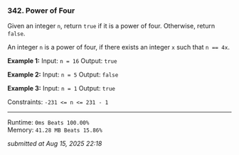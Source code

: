 ### 342. Power of Four

Given an integer `n`, return `true` if it is a power of four. Otherwise, return `false`.

An integer `n` is a power of four, if there exists an integer `x` such that `n == 4x`.

**Example 1:**
Input: `n = 16`
Output: `true`

**Example 2:**
Input: `n = 5`
Output: `false`

**Example 3:**
Input: `n = 1`
Output: `true`

Constraints:
`-231 <= n <= 231 - 1`

---
Runtime: `0ms Beats 100.00%`   
Memory: `41.28 MB Beats 15.86%`

*submitted at Aug 15, 2025 22:18*
